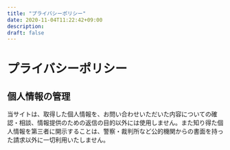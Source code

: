 ```yaml
---
title: "プライバシーポリシー"
date: 2020-11-04T11:22:42+09:00
description:
draft: false
---
```


# プライバシーポリシー

## 個人情報の管理

当サイトは、取得した個人情報を、お問い合わせいただいた内容についての確認・相談、情報提供のための返信の目的以外には使用しません。また知り得た個人情報を第三者に開示することは、警察・裁判所など公的機関からの書面を持った請求以外に一切利用いたしません。